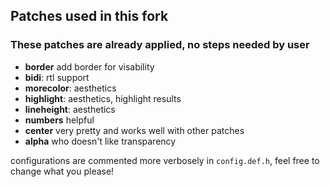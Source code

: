 ## Patches used in this fork

  

### These patches are already applied, no steps needed by user
* **border** add border for visability
* **bidi**: rtl support
* **morecolor**: aesthetics
* **highlight**: aesthetics, highlight results
* **lineheight**: aesthetics
* **numbers** helpful
* **center** very pretty and works well with other patches
* **alpha** who doesn't like transparency

configurations are commented more verbosely in `config.def.h`, feel free to change what you please!
